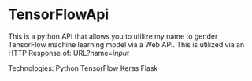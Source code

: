 # TensorFlowApi
This is a python API that allows you to utilize my name to gender TensorFlow machine learning model via a Web API. This is utilized via an HTTP Response of: URL\?name=*input*

Technologies:
Python
TensorFlow
Keras
Flask

